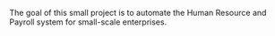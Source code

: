 The goal of this small project is to automate the Human Resource and Payroll system for small-scale enterprises.
